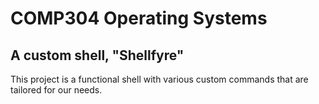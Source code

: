 # COMP304 Operating Systems

## A custom shell, "Shellfyre"

This project is a functional shell with various custom commands that are tailored for our needs.
